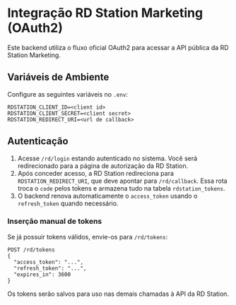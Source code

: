 # Integração RD Station Marketing (OAuth2)

Este backend utiliza o fluxo oficial OAuth2 para acessar a API pública da RD Station Marketing.

## Variáveis de Ambiente
Configure as seguintes variáveis no `.env`:

```
RDSTATION_CLIENT_ID=<client id>
RDSTATION_CLIENT_SECRET=<client secret>
RDSTATION_REDIRECT_URI=<url de callback>
```

## Autenticação
1. Acesse `/rd/login` estando autenticado no sistema. Você será redirecionado para a página de autorização da RD Station.
2. Após conceder acesso, a RD Station redireciona para `RDSTATION_REDIRECT_URI`, que deve apontar para `/rd/callback`. Essa rota troca o `code` pelos tokens e armazena tudo na tabela `rdstation_tokens`.
3. O backend renova automaticamente o `access_token` usando o `refresh_token` quando necessário.

### Inserção manual de tokens
Se já possuir tokens válidos, envie-os para `/rd/tokens`:

```
POST /rd/tokens
{
  "access_token": "...",
  "refresh_token": "...",
  "expires_in": 3600
}
```

Os tokens serão salvos para uso nas demais chamadas à API da RD Station.
